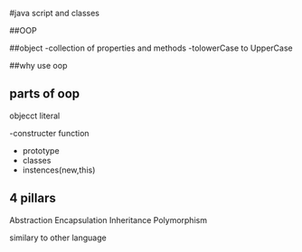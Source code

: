 #java script and classes

##OOP


##object
-collection of properties and methods 
-tolowerCase to UpperCase


##why use oop

## parts of oop

objecct literal

-constructer function
- prototype 
- classes
- instences(new,this)


## 4 pillars
Abstraction
Encapsulation
Inheritance
Polymorphism

similary to other language

